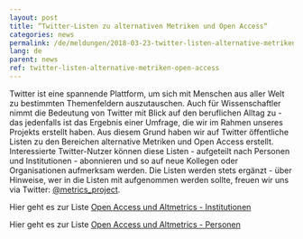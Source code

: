 ```yaml
---
layout: post
title: “Twitter-Listen zu alternativen Metriken und Open Access“ 
categories: news
permalink: /de/meldungen/2018-03-23-twitter-listen-alternative-metriken-open-access
lang: de
parent: news
ref: twitter-listen-alternative-metriken-open-access
---
```


Twitter ist eine spannende Plattform, um sich mit Menschen aus aller Welt zu bestimmten Themenfeldern auszutauschen. Auch für Wissenschaftler nimmt die Bedeutung von Twitter mit Blick auf den beruflichen Alltag zu - das jedenfalls ist das Ergebnis einer Umfrage, die wir im Rahmen unseres Projekts erstellt haben. Aus diesem Grund haben wir auf Twitter öffentliche Listen zu den Bereichen alternative Metriken und Open Access erstellt. Interessierte Twitter-Nutzer können diese Listen - aufgeteilt nach Personen und Institutionen - abonnieren und so auf neue Kollegen oder Organisationen aufmerksam werden. Die Listen werden stets ergänzt - über Hinweise, wer in die Listen mit aufgenommen werden sollte, freuen wir uns via Twitter: [@metrics_project](www.twitter.com/metrics_project).   
  
Hier geht es zur Liste [Open Access und Altmetrics - Institutionen](https://twitter.com/metrics_project/lists/oa-altmetrics-inst)

Hier geht es zur Liste [Open Access und Altmetrics - Personen](https://twitter.com/metrics_project/lists/oa-altmetrics-people)